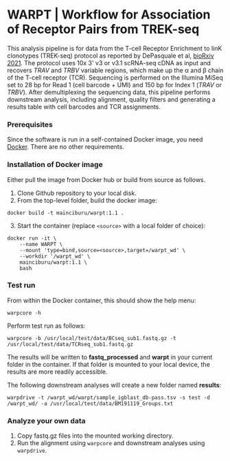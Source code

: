 # WARPT | Workflow for Association of Receptor Pairs from TREK-seq

This analysis pipeline is for data from the T-cell Receptor Enrichment to linK clonotypes (TREK-seq) protocol as reported by DePasquale et al, [bioRxiv 2021](https://www.biorxiv.org/content/10.1101/2021.12.01.470599v1). The protocol uses 10x 3' v3 or v3.1 scRNA-seq cDNA as input and recovers *TRAV* and *TRBV* variable regions, which make up the &alpha; and &beta; chain of the T-cell receptor (TCR). Sequencing is performed on the Illumina MiSeq set to 28 bp for Read 1 (cell barcode + UMI) and 150 bp for Index 1 (*TRAV* or *TRBV*). After demultiplexing the sequencing data, this pipeline performs downstream analysis, including alignment, quality filters and generating a results table with cell barcodes and TCR assignments.


### Prerequisites
Since the software is run in a self-contained Docker image, you need [Docker](https://www.docker.com). There are no other requirements.


### Installation of Docker image
Either pull the image from Docker hub or build from source as follows.

1. Clone Github repository to your local disk.
2. From the top-level folder, build the docker image:
```
docker build -t mainciburu/warpt:1.1 .
```
3. Start the container (replace `<source>` with a local folder of choice):
```
docker run -it \
	--name WARPT \
	--mount 'type=bind,source=<source>,target=/warpt_wd' \
	--workdir '/warpt_wd' \
	mainciburu/warpt:1.1 \
	bash
```


### Test run
From within the Docker container, this should show the help menu:
```
warpcore -h
```
Perform test run as follows:
```
warpcore -b /usr/local/test/data/BCseq_sub1.fastq.gz -t /usr/local/test/data/TCRseq_sub1.fastq.gz
```
The results will be written to **fastq_processed** and **warpt** in your current folder in the container. If that folder is mounted to your local device, the results are more readily accessible.


The following downstream analyses will create a new folder named **results**:
```
warpdrive -t /warpt_wd/warpt/sample_igblast_db-pass.tsv -s test -d /warpt_wd/ -a /usr/local/test/data/BM191119_Groups.txt
```


### Analyze your own data
1. Copy fastq.gz files into the mounted working directory.
2. Run the alignment using `warpcore` and downstream analyses using `warpdrive`.
